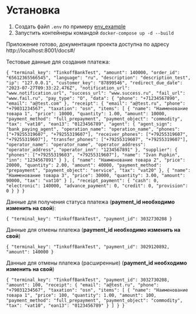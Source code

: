 Установка
============

1. Создать файл `.env` по примеру [env_example](env_example)
2. Запустить контейнеры командой `docker-compose up -d --build`

Приложение готово, документация проекта доступна по адресу http://localhost:8001/docs#/

Тестовые данные для создания платежа:

`{
    "terminal_key": "TinkoffBankTest",
    "amount": 140000,
    "order_id": "65612365566545",
    "language": "ru",
    "description": "description_test",
    "ip": "127.0.0.1",
    "customer_key": "87899546",
    "redirect_due_date": "2023-07-27T09:33:22.476Z",
    "notification_url": "www.notification.url",
    "success_url": "www.success.ru",
    "fail_url": "www.fail.ru",
    "pay_type": "O",
    "data": {
        "phone": "+71234567890",
        "email": "a@test.com"
    },
    "receipt": {
        "email": "a@test.ru",
        "phone": "+79031234567",
        "taxation": "osn",
        "items": [
            {
                "name": "Наименование товара 1",
                "price": 10000,
                "quantity": 1.00,
                "amount": 10000,
                "payment_method": "full_prepayment",
                "payment_object": "commodity",
                "tax": "vat10",
                "ean13": "0123456789",
                "agent": {
                    "agent_sign": "bank_paying_agent",
                    "operation_name": "operation_name",
                    "phones": ["+79255319607", "+79255319607"],
                    "receiver_phones": ["+79255319607", "+79255319607"],
                    "transfer_phones": ["+79255319607", "+79255319607"],
                    "operator_name": "operator_name",
                    "operator_address": "operator_address",
                    "operator_inn": "1234567891"
                },
                "supplier": {
                    "phones": ["+79255319603", "+79255319607"],
                    "name": "Ivan Pupkin",
                    "inn": "1234567891"
                }
            },
            {
                "name": "Наименование товара 2",
                "price": 20000,
                "quantity": 2.00,
                "amount": 40000,
                "payment_method": "prepayment",
                "payment_object": "service",
                "tax": "vat20"
            },
            {
                "name": "Наименование товара 3",
                "price": 30000,
                "quantity": 3.00,
                "amount": 90000,
                "tax": "vat10"
            }
        ],
        "receipt_payment": {
            "cash": 0,
            "electronic": 140000,
            "advance_payment": 0,
            "credit": 0,
            "provision": 0
        }
    }
}`

Данные для получения статуса платежа (**payment_id необходимо изменить на свой**):

`{
  "terminal_key": "TinkoffBankTest",
  "payment_id": 3032730208
}`

Данные для отмены платежа (**payment_id необходимо изменить на свой**)

`{
  "terminal_key": "TinkoffBankTest",
  "payment_id": 3029120892,
  "amount": 140000
}`

Данные для отмены платежа (расширенные) (**payment_id необходимо изменить на свой**)

`{
    "terminal_key": "TinkoffBankTest",
    "payment_id": 3032730208,
    "amount": 100,
    "receipt": {
        "email": "a@test.ru",
        "phone": "+79031234567",
        "taxation": "osn",
        "items": [
            {
                "name": "Наименование товара 1",
                "price": 100,
                "quantity": 1.00,
                "amount": 100,
                "payment_method": "full_prepayment",
                "payment_object": "commodity",
                "tax": "vat10",
                "ean13": "0123456789"
            }
        ]
    }
}`